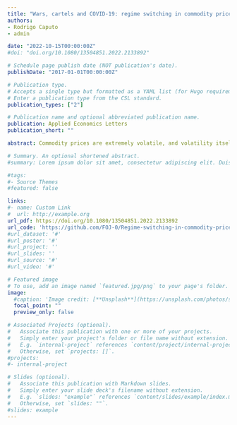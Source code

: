 ```yaml
---
title: "Wars, cartels and COVID-19: regime switching in commodity prices"
authors:
- Rodrigo Caputo
- admin

date: "2022-10-15T00:00:00Z"
#doi: "doi.org/10.1080/13504851.2022.2133892"

# Schedule page publish date (NOT publication's date).
publishDate: "2017-01-01T00:00:00Z"

# Publication type.
# Accepts a single type but formatted as a YAML list (for Hugo requirements).
# Enter a publication type from the CSL standard.
publication_types: ["2"]

# Publication name and optional abbreviated publication name.
publication: Applied Economics Letters 
publication_short: ""

abstract: Commodity prices are extremely volatile, and volatility itself fluctuates over time. Using data from 1959 to 2022, we estimate a 3-state Markov-switching model to identify expansions and contractions in oil and copper price volatility. We found a transition from a low to a medium variance regime for the oil price, in 1979, reflecting changes in the oil market structure. In addition, we identify infrequent and short-lived episodes of unusually high oil price volatility. For copper, there is no transition across regimes, and episodes of high volatility are not synchronized with the periods of high volatility in oil prices. We found that oil prices are much more volatile than copper prices in all states. Oil prices react more strongly to market cartelization, war episodes, and global demand shifts, like the 2008 Great Recession and the COVID-19.

# Summary. An optional shortened abstract.
#summary: Lorem ipsum dolor sit amet, consectetur adipiscing elit. Duis posuere tellus ac convallis placerat. Proin tincidunt magna sed ex sollicitudin condimentum.

#tags:
#- Source Themes
#featured: false

links:
#- name: Custom Link
#  url: http://example.org
url_pdf: https://doi.org/10.1080/13504851.2022.2133892
url_code: 'https://github.com/FOJ-0/Regime-switching-in-commodity-prices'
#url_dataset: '#'
#url_poster: '#'
#url_project: ''
#url_slides: ''
#url_source: '#'
#url_video: '#'

# Featured image
# To use, add an image named `featured.jpg/png` to your page's folder. 
image:
  #caption: 'Image credit: [**Unsplash**](https://unsplash.com/photos/s9CC2SKySJM)'
  focal_point: ""
  preview_only: false

# Associated Projects (optional).
#   Associate this publication with one or more of your projects.
#   Simply enter your project's folder or file name without extension.
#   E.g. `internal-project` references `content/project/internal-project/index.md`.
#   Otherwise, set `projects: []`.
#projects:
#- internal-project

# Slides (optional).
#   Associate this publication with Markdown slides.
#   Simply enter your slide deck's filename without extension.
#   E.g. `slides: "example"` references `content/slides/example/index.md`.
#   Otherwise, set `slides: ""`.
#slides: example
---
```


